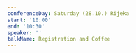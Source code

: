 ```yaml
---
conferenceDay: Saturday (28.10.) Rijeka
start: '10:00'
end: '10:30'
speaker: ''
talkName: Registration and Coffee
---
```


